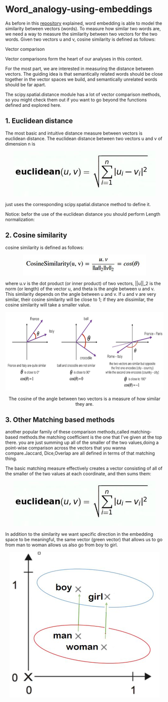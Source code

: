 # Word_analogy-using-embeddings

As before in this [repository](https://github.com/A2Amir/Natural-Language-Processing-with-Deep-Learning) explained, word embedding is able to model the similarity between vectors (words).
To measure how similar two words are, we need a way to measure the similarity between two vectors for the two words. Given two vectors u and v, cosine similarity is defined as follows:




Vector comparison

Vector comparisons form the heart of our analyses in this context.

For the most part, we are interested in measuring the distance between vectors. The guiding idea is that semantically related words should be close together in the vector spaces we build, and semantically unrelated words should be far apart.

The scipy.spatial.distance module has a lot of vector comparison methods, so you might check them out if you want to go beyond the functions defined and explored here. 

##  1. Euclidean distance
The most basic and intuitive distance measure between vectors is euclidean distance. The euclidean distance between two vectors u and v of dimension n is


<p align="center">
<img src="./img/6.JPG" alt=" Euclidean distance" />
<p align="center"> 

just uses the corresponding scipy.spatial.distance method to define it.

Notice: befor the use of the euclidean distance you should perform Length normalization:

##  2. Cosine similarity

cosine similarity is defined as follows:
<p align="center">
<img src="./img/1.JPG" alt=" cosine similarity" />
<p align="center"> 

where u.v is the dot product (or inner product) of two vectors, ||u||_2 is the norm (or length) of the vector u, and theta is the angle between u and v. This similarity depends on the angle between u and v. 
If u and v are very similar, their cosine similarity will be close to 1; if they are dissimilar, the cosine similarity will take a smaller value. 

<img src="img/2.JPG" style="width:800px;height:250px;">
<p align="center">
The cosine of the angle between two vectors is a measure of how similar they are. 
<p align="center"> 

##  3. Other Matching based methods

another popular family of these comparison methods,called matching-based methods.the matching coefficient is the one that I've given at the top there. you are just summing up all of the smaller of the two values,doing a point-wise comparison across the vectors that you wanna compare.Jaccard, Dice,Overlap are all defined in terms of that matching thing.

The basic matching measure effectively creates a vector consisting of all of the smaller of the two values at each coordinate, and then sums them:
<p align="center">
<img src="./img/6.JPG" alt=" cosine similarity" />
<p align="center"> 




In addition to the similarity we want specific direction in the embedding space to be meaningful, the same vector (green vector) that allows us to go from man to woman allows us also go from boy to girl. 

<p align="center">
<img src="./img/3.JPG" alt=" direction in the embedding space" />
<p align="center"> 


